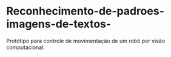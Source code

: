 # Reconhecimento-de-padroes-imagens-de-textos-
Protótipo para controle de movimentação de um robô por visão computacional.
